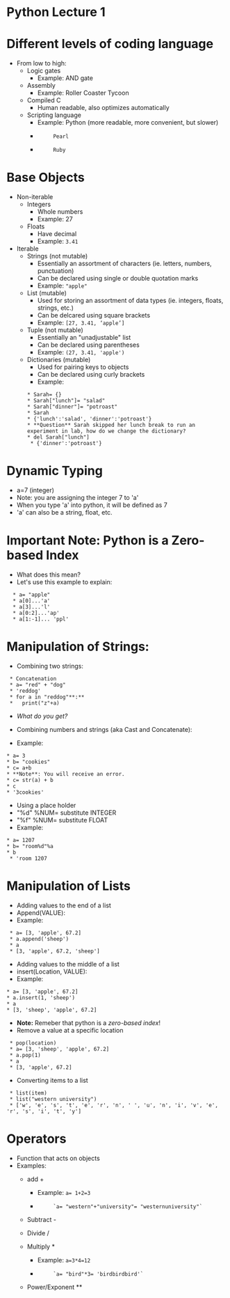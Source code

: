 # **Python Lecture 1**

# Different levels of coding language
* From low to high:
  * Logic gates
    * Example: AND gate
  * Assembly
    * Example: Roller Coaster Tycoon
  * Compiled C
    * Human readable, also optimizes automatically
  * Scripting language
    * Example: Python (more readable, more convenient, but slower)
    *          Pearl
    *          Ruby

# Base Objects
* Non-iterable 
  * Integers
    * Whole numbers
    * Example: 27
  * Floats
    * Have decimal
    * Example: `3.41`
* Iterable
  * Strings (not mutable)
    * Essentially an assortment of characters (ie. letters, numbers, punctuation)
    * Can be declared using single or double quotation marks
    * Example: `"apple"`
  * List (mutable)
    * Used for storing an assortment of data types (ie. integers, floats, strings, etc.)
    * Can be delcared using square brackets
    * Example: `[27, 3.41, ‘apple’]`
  * Tuple (not mutable)
    * Essentially an "unadjustable" list
    * Can be declared using parentheses 
    * Example: `(27, 3.41, 'apple')`
  * Dictionaries (mutable)
    * Used for pairing keys to objects
    * Can be declared using curly brackets
    * Example: 
    ```
    * Sarah= {}
    * Sarah["lunch"]= "salad"
    * Sarah["dinner"]= "potroast"
    * Sarah
    * {'lunch':'salad', 'dinner':'potroast'}
    * **Question** Sarah skipped her lunch break to run an experiment in lab, how do we change the dictionary?
    * del Sarah["lunch"]
     * {'dinner':'potroast'}
     ```

# Dynamic Typing
* a=7 (integer)
* Note: you are assigning the integer 7 to 'a'
* When you type 'a' into python, it will be defined as 7
* 'a' can also be a string, float, etc.

# Important Note: Python is a Zero-based Index
* What does this mean?
* Let's use this example to explain:
```
  * a= "apple"
  * a[0]...'a'
  * a[3]...'l'
  * a[0:2]...'ap'
  * a[1:-1]... 'ppl'
```

# Manipulation of Strings:
* Combining two strings:
```
 * Concatenation
 * a= "red" + "dog"
 * 'reddog'
 * for a in "reddog"**:**
 *   print("z"+a)
```
 * *What do you get?* 
 
* Combining numbers and strings (aka Cast and Concatenate):
 * Example:
 ```
 * a= 3 
 * b= "cookies"
 * c= a+b
 * **Note**: You will receive an error.
 * c= str(a) + b  
 * c
 * '3cookies'
 ```
* Using a place holder
 * "%d" %NUM= substitute INTEGER
 * "%f" %NUM= substitute FLOAT
 * Example:
 ```
 * a= 1207
 * b= "room%d"%a
 * b
  * 'room 1207
  ```

# Manipulation of Lists
* Adding values to the end of a list
 * Append(VALUE):
 * Example:
 ```
  * a= [3, 'apple', 67.2]
  * a.append('sheep')
  * a
  * [3, 'apple', 67.2, 'sheep']
  ```
 * Adding values to the middle of a list
  * insert(Location, VALUE):
  * Example:
  ```
  * a= [3, 'apple', 67.2]
  * a.insert(1, 'sheep')
  * a
  * [3, 'sheep', 'apple', 67.2]
  ```
  * **Note:** Remeber that python is a *zero-based index*!
 * Remove a value at a specific location
 ```
  * pop(location)
  * a= [3, 'sheep', 'apple', 67.2]
  * a.pop(1)
  * a
  * [3, 'apple', 67.2]
  ```
 * Converting items to a list
 ```
  * list(item)
  * list("western university")
  * ['w', 'e', 's', 't', 'e', 'r', 'n', ' ', 'u', 'n', 'i', 'v', 'e', 'r', 's', 'i', 't', 'y']
```


# Operators
* Function that acts on objects
* Examples:
  * add +
  
    * Example: `a= 1+2=3`
    *          `a= "western"+"university"= "westernuniversity"`
  * Subtract -
  * Divide /
  * Multiply *
    * Example: `a=3*4=12`
    *          `a= "bird"*3= 'birdbirdbird'`
  * Power/Exponent **  
  
